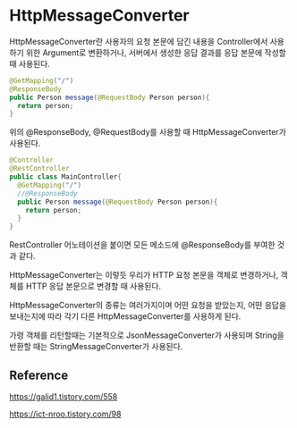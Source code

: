 # HttpMessageConverter

HttpMessageConverter란 사용자의 요청 본문에 담긴 내용을 Controller에서 사용하기 위한 Argument로 변환하거나, 서버에서 생성한 응답 결과를 응답 본문에 작성할 때 사용된다.

```java
@GetMapping("/")
@ResponseBody
public Person message(@RequestBody Person person){
  return person;
}
```

위의 @ResponseBody, @RequestBody를 사용할 때 HttpMessageConverter가 사용된다.

```java
@Controller
@RestController
public class MainController{
  @GetMapping("/")
  //@ResponseBody
  public Person message(@RequestBody Person person){
    return person;
  }
}
```

RestController 어노테이션을 붙이면 모든 메소드에 @ResponseBody를 부여한 것과 같다.

HttpMessageConverter는 이렇듯 우리가 HTTP 요청 본문을 객체로 변경하거나, 객체를 HTTP 응답 본문으로 변경할 때 사용된다.

HttpMessageConverter의 종류는 여러가지이며 어떤 요청을 받았는지, 어떤 응답을 보내는지에 따라 각기 다른 HttpMessageConverter를 사용하게 된다.

가령 객체를 리턴할때는 기본적으로 JsonMessageConverter가 사용되며 String을 반환할 때는 StringMessageConverter가 사용된다.

## Reference

https://galid1.tistory.com/558

https://ict-nroo.tistory.com/98